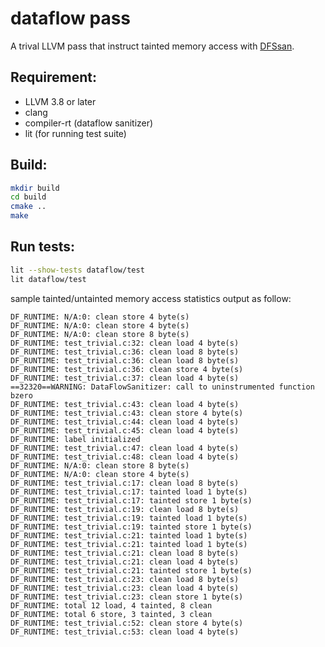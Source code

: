 # dataflow pass

A trival LLVM pass that instruct tainted memory access with [DFSsan](dfsan).

## Requirement:

- LLVM 3.8 or later
- clang
- compiler-rt (dataflow sanitizer)
- lit (for running test suite)

## Build:

```bash
mkdir build
cd build
cmake ..
make
```

## Run tests:

```bash
lit --show-tests dataflow/test
lit dataflow/test
```

sample tainted/untainted memory access statistics output as follow:
```
DF_RUNTIME: N/A:0: clean store 4 byte(s)
DF_RUNTIME: N/A:0: clean store 4 byte(s)
DF_RUNTIME: N/A:0: clean store 8 byte(s)
DF_RUNTIME: test_trivial.c:32: clean load 4 byte(s)
DF_RUNTIME: test_trivial.c:36: clean load 8 byte(s)
DF_RUNTIME: test_trivial.c:36: clean load 8 byte(s)
DF_RUNTIME: test_trivial.c:36: clean store 4 byte(s)
DF_RUNTIME: test_trivial.c:37: clean load 4 byte(s)
==32320==WARNING: DataFlowSanitizer: call to uninstrumented function bzero
DF_RUNTIME: test_trivial.c:43: clean load 4 byte(s)
DF_RUNTIME: test_trivial.c:43: clean store 4 byte(s)
DF_RUNTIME: test_trivial.c:44: clean load 4 byte(s)
DF_RUNTIME: test_trivial.c:45: clean load 4 byte(s)
DF_RUNTIME: label initialized
DF_RUNTIME: test_trivial.c:47: clean load 4 byte(s)
DF_RUNTIME: test_trivial.c:48: clean load 4 byte(s)
DF_RUNTIME: N/A:0: clean store 8 byte(s)
DF_RUNTIME: N/A:0: clean store 4 byte(s)
DF_RUNTIME: test_trivial.c:17: clean load 8 byte(s)
DF_RUNTIME: test_trivial.c:17: tainted load 1 byte(s)
DF_RUNTIME: test_trivial.c:17: tainted store 1 byte(s)
DF_RUNTIME: test_trivial.c:19: clean load 8 byte(s)
DF_RUNTIME: test_trivial.c:19: tainted load 1 byte(s)
DF_RUNTIME: test_trivial.c:19: tainted store 1 byte(s)
DF_RUNTIME: test_trivial.c:21: tainted load 1 byte(s)
DF_RUNTIME: test_trivial.c:21: tainted load 1 byte(s)
DF_RUNTIME: test_trivial.c:21: clean load 8 byte(s)
DF_RUNTIME: test_trivial.c:21: clean load 4 byte(s)
DF_RUNTIME: test_trivial.c:21: tainted store 1 byte(s)
DF_RUNTIME: test_trivial.c:23: clean load 8 byte(s)
DF_RUNTIME: test_trivial.c:23: clean load 4 byte(s)
DF_RUNTIME: test_trivial.c:23: clean store 1 byte(s)
DF_RUNTIME: total 12 load, 4 tainted, 8 clean
DF_RUNTIME: total 6 store, 3 tainted, 3 clean
DF_RUNTIME: test_trivial.c:52: clean store 4 byte(s)
DF_RUNTIME: test_trivial.c:53: clean load 4 byte(s)
```


[dfsan]:https://clang.llvm.org/docs/DataFlowSanitizer.html

